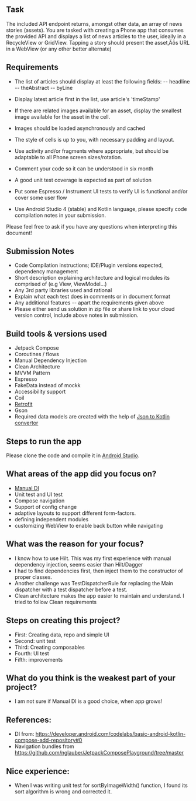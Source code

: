 

## Task
The included API endpoint returns, amongst other data, an array of news stories (assets).
You are tasked with creating a Phone app that consumes the provided API and displays a list of news articles to the user, ideally in a RecycleView or GridView. Tapping a story should present the asset‚Äôs URL in a WebView (or any other better alternate)

## Requirements

* The list of articles should display at least the following fields:
-- headline
-- theAbstract
-- byLine

* Display latest article first in the list, use article's 'timeStamp'

* If there are related images available for an asset, display the smallest image available for the asset in the cell.

* Images should be loaded asynchronously and cached

* The style of cells is up to you, with necessary padding and layout.

* Use activity and/or fragments where appropriate, but should be adaptable to all Phone screen sizes/rotation.

* Comment your code so it can be understood in six month

* A good unit test coverage is expected as part of solution

* Put some Espresso / Instrument UI tests to verify UI is functional and/or cover some user flow

* Use Android Studio 4 (stable) and Kotlin language, please specify code compilation notes in your submission.

Please feel free to ask if you have any questions when interpreting this document!

## Submission Notes
* Code Compilation instructions; IDE/Plugin versions expected, dependency management
* Short description explaining architecture and logical modules its comprised of (e.g View, ViewModel...)
* Any 3rd party libraries used and rational
* Explain what each test does in comments or in document format
* Any additional features -- apart the requirements given above
* Please either send us solution in zip file or share link to your cloud version control, include above notes in submission.


## Build tools & versions used

- Jetpack Compose
- Coroutines / flows
- Manual Dependency Injection
- Clean Architecture
- MVVM Pattern
- Espresso
- FakeData instead of mockk
- Accessibility support
- Coil
- [Retrofit](https://square.github.io/retrofit/)
- Gson
- Required data models are created with the help of [Json to Kotlin convertor](https://json2kt.com/)

## Steps to run the app

Please clone the code and compile it in [Android Studio](https://developer.android.com/studio).

## What areas of the app did you focus on?

- [Manual DI](https://developer.android.com/codelabs/basic-android-kotlin-compose-add-repository#0)
- Unit test and UI test
- Compose navigation
- Support of config change
- adaptive layouts to support different form-factors.
- defining independent modules
- customizing WebView to enable back button while navigating 

## What was the reason for your focus?

- I know how to use Hilt. This was my first experience with manual dependency injection, seems easier than Hilt/Dagger
- I had to find dependencies first, then inject them to the constructor of proper classes. 
- Another challenge was TestDispatcherRule for replacing the Main dispatcher with a test dispatcher
  before a test.
- Clean architecture makes the app easier to maintain and understand. I tried to follow Clean requirements

## Steps on creating this project?

- First: Creating data, repo and simple UI
- Second: unit test
- Third: Creating composables
- Fourth: UI test
- Fifth: improvements

## What do you think is the weakest part of your project?

- I am not sure if Manual DI is a good choice, when app grows!

## References:

- DI from: https://developer.android.com/codelabs/basic-android-kotlin-compose-add-repository#0
- Navigation bundles from https://github.com/nglauber/JetpackComposePlayground/tree/master

## Nice experience:

- When I was writing unit test for sortByImageWidth() function, I found its sort algorithm is wrong and corrected it.